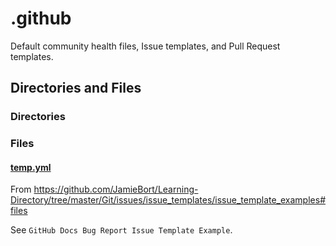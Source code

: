 # .github

Default community health files, Issue templates, and Pull Request templates.

## Directories and Files

### Directories

### Files

#### [temp.yml](./temp.yml)

From https://github.com/JamieBort/Learning-Directory/tree/master/Git/issues/issue_templates/issue_template_examples#files

See `GitHub Docs Bug Report Issue Template Example`.

